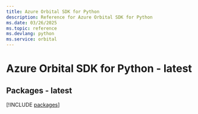 ```yaml
---
title: Azure Orbital SDK for Python
description: Reference for Azure Orbital SDK for Python
ms.date: 03/26/2025
ms.topic: reference
ms.devlang: python
ms.service: orbital
---
```

# Azure Orbital SDK for Python - latest
## Packages - latest
[!INCLUDE [packages](orbital-index.md)]